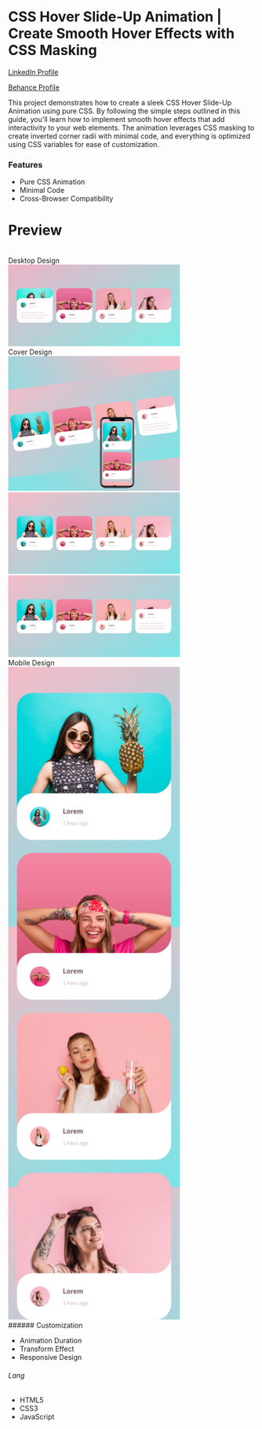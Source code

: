 # CSS Hover Slide-Up Animation | Create Smooth Hover Effects with CSS Masking

<a href="https://www.linkedin.com/in/dharmendraverma95/" target="_blank">LinkedIn Profile </a>

<a href="https://www.behance.net/dhirukumar" target="_blank">Behance Profile </a>

This project demonstrates how to create a sleek CSS Hover Slide-Up Animation using pure CSS. By following the simple steps outlined in this guide, you'll learn how to implement smooth hover effects that add interactivity to your web elements. The animation leverages CSS masking to create inverted corner radii with minimal code, and everything is optimized using CSS variables for ease of customization.



### Features
<ul>
  <li>Pure CSS Animation</li>
  <li>Minimal Code</li>
  <li>Cross-Browser Compatibility</li>
</ul>

# Preview

<br />
<span>Desktop Design</span><br/>
<a href="https://www.behance.net/gallery/215828915/CSS-Hover-Slide-Up-Animation" target="_blank">
<img style="width:350px;" src="./card_hover_effect.gif" alt="" /></a>
<br />
<span>Cover Design</span><br/>
<a href="https://www.behance.net/gallery/215828915/CSS-Hover-Slide-Up-Animation" target="_blank">
<img style="width:350px;" src="./cover.png" alt="" /></a>
<br />
<a href="https://www.behance.net/gallery/215828915/CSS-Hover-Slide-Up-Animation" target="_blank">
<img style="width:350px;" src="./card_hover_effect.png" alt="" /></a>
<br />
<a href="https://www.behance.net/gallery/215828915/CSS-Hover-Slide-Up-Animation" target="_blank">
<img style="width:350px;" src="./card_hover_effecth_hover.png" alt="" /></a>
<br />
<span>Mobile Design</span>
<br />
<a href="https://www.behance.net/gallery/215828915/CSS-Hover-Slide-Up-Animation" target="_blank">
<img style="width:350px;" src="./screencapture-127-0-0-1-57607-2025-01-01-13_43_02.png" alt="" /></a>
<br />
###### Customization
<ul>
  <li>Animation Duration</li>
  <li>Transform Effect</li>
  <li>Responsive Design</li>
</ul>


###### Lang
<ul>
  <li>HTML5</li>
  <li>CSS3</li>
  <li>JavaScript</li>
</ul>



